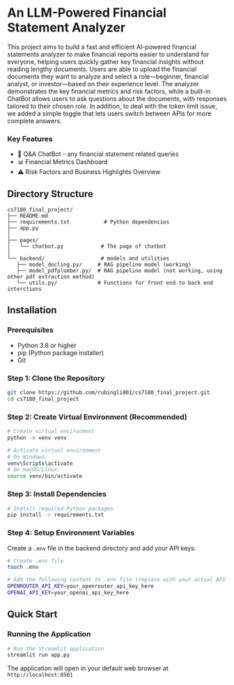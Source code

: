 # An LLM-Powered Financial Statement Analyzer 

This project aims to build a fast and efficient AI-powered financial statements analyzer to make financial reports easier to understand for everyone, helping users quickly gather key financial insights without reading lengthy documents. 
Users are able to upload the financial documents they want to analyze and select a role—beginner, financial analyst, or investor—based on their experience level. The analyzer demonstrates the key financial metrics and risk factors, while a built-in ChatBot allows users to ask questions about the documents, with responses tailored to their chosen role. In addition, to deal with the token limit issue, we added a simple toggle that lets users switch between APIs for more complete answers.

### Key Features
- 🤖 Q&A ChatBot - any financial statement related queries
- 📊 Financial Metrics Dashboard
- ⚠️ Risk Factors and Business Highlights Overview

## Directory Structure

```
cs7180_final_project/
├── README.md                  
├── requirements.txt           # Python dependencies
├── app.py                      
│
├── pages/                       
│   └── chatbot.py            # The page of chatbot
│
└── backend/                  # models and utilities
   ├── model_docling.py/     # RAG pipeline model (working) 
   ├── model_pdfplumber.py/  # RAG pipeline model (not working, using other pdf extraction method)
   └── utils.py/             # Functions for front end to back end interctions
```

## Installation

### Prerequisites
- Python 3.8 or higher
- pip (Python package installer)
- Git
### Step 1: Clone the Repository
```bash
git clone https://github.com/rubingli001/cs7180_final_project.git
cd cs7180_final_project
```

### Step 2: Create Virtual Environment (Recommended)
```bash
# Create virtual environment
python -m venv venv

# Activate virtual environment
# On Windows:
venv\Scripts\activate
# On macOS/Linux:
source venv/bin/activate
```

### Step 3: Install Dependencies
```bash
# Install required Python packages
pip install -r requirements.txt
```

### Step 4: Setup Environment Variables
Create a `.env` file in the backend directory and add your API keys:

```bash
# Create .env file
touch .env

# Add the following content to .env file (replace with your actual API keys)
OPENROUTER_API_KEY=your_openrouter_api_key_here
OPENAI_API_KEY=your_openai_api_key_here
```

## Quick Start

### Running the Application
```bash
# Run the Streamlit application
streamlit run app.py
```

The application will open in your default web browser at `http://localhost:8501`
